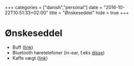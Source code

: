 +++
categories = ["danish","personal"]
date = "2016-10-22T10:51:33+02:00"
title = "Ønskeseddel"
hide = true
+++
# Ønskeseddel

*   Buff ([link](https://www.spejdersport.dk/buff-merinould.aspx))
*   Bluetooth høretelefoner (in-ear, f.eks [disse](http://www.apple.com/dk/shop/product/MLYF2ZM/A/beatsx-%C3%B8retelefoner-hvid?fnode=f887f526076e7345f0f732b22b7d172047c7bf5b9e8ee591edcb6b839e20b58614845d161d6729fe8c9de6fc4ac55ba0095008e52895b56e721c9dfa61a7cb173027af739323ac07448799e0e2ecc91201387746e17fa8f8fc7bb9e1746410294cf2a6d81fb669a72f0d9eef44fc2c0800d652b17adadf2be6447471230353ee&fs=f%3Dbluetooth%26fh%3D47cf%252B3028))
*   Kaffe vægt ([link](http://www.kaffemekka.dk/shop/735-hario/1023-hario-v60-drip-scale-vst-2000/))
